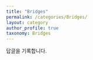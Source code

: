 ```yaml
---
title: "Bridges"
permalink: /categories/Bridges/
layout: category
author_profile: true
taxonomy: Bridges
---
```


답글을 기록합니다.